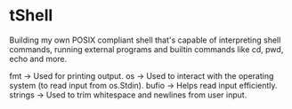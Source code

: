 # tShell
Building my own POSIX compliant shell that's capable of interpreting shell commands, running external programs and builtin commands like cd, pwd, echo and more.


fmt → Used for printing output.
os → Used to interact with the operating system (to read input from os.Stdin).
bufio → Helps read input efficiently.
strings → Used to trim whitespace and newlines from user input.

